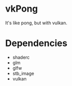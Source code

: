 # vkPong
It's like pong, but with vulkan.

# Dependencies
* shaderc
* glm
* glfw
* stb_image
* vulkan
